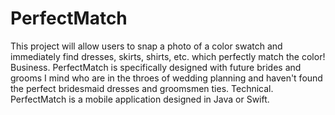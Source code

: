 # PerfectMatch
This project will allow users to snap a photo of a color swatch and immediately find dresses, skirts, shirts, etc. which perfectly match the color! 
Business. PerfectMatch is specifically designed with future brides and grooms I mind who are in the throes of wedding planning and haven't found the perfect bridesmaid dresses and groomsmen ties.
Technical. PerfectMatch is a mobile application designed in Java or Swift. 
